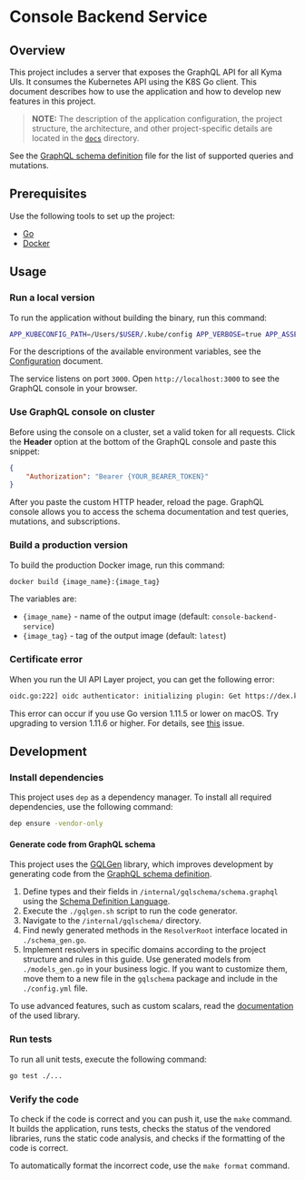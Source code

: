 # Console Backend Service

## Overview

This project includes a server that exposes the GraphQL API for all Kyma UIs. It consumes the Kubernetes API using the K8S Go client.
This document describes how to use the application and how to develop new features in this project.

> **NOTE:** The description of the application configuration, the project structure, the architecture, and other project-specific details are located in the [`docs`](./docs/README.md) directory.

See the [GraphQL schema definition](internal/gqlschema/schema.graphql) file for the list of supported queries and mutations.

## Prerequisites

Use the following tools to set up the project:

* [Go](https://golang.org)
* [Docker](https://www.docker.com/)

## Usage

### Run a local version

To run the application without building the binary, run this command:

```bash
APP_KUBECONFIG_PATH=/Users/$USER/.kube/config APP_VERBOSE=true APP_ASSET_STORE_ADDRESS=https://minio.{kymaDomain} APP_ASSET_STORE_VERIFY_SSL=false APP_APPLICATION_GATEWAY_INTEGRATION_NAMESPACE=kyma-integration APP_APPLICATION_CONNECTOR_URL=http://dummy.url APP_OIDC_ISSUER_URL=https://dex.{kymaDomain} APP_OIDC_CLIENT_ID=kyma-client go run main.go
```

For the descriptions of the available environment variables, see the [Configuration](./docs/configuration.md) document.

The service listens on port `3000`. Open `http://localhost:3000` to see the GraphQL console in your browser.

### Use GraphQL console on cluster

Before using the console on a cluster, set a valid token for all requests. Click the **Header** option at the bottom of the GraphQL console and paste this snippet:

```json
{
    "Authorization": "Bearer {YOUR_BEARER_TOKEN}"
}
```

After you paste the custom HTTP header, reload the page. GraphQL console allows you to access the schema documentation and test queries, mutations, and subscriptions.

### Build a production version

To build the production Docker image, run this command:

```bash
docker build {image_name}:{image_tag}
```

The variables are:

* `{image_name}` - name of the output image (default: `console-backend-service`)
* `{image_tag}` - tag of the output image (default: `latest`)

### Certificate error

When you run the UI API Layer project, you can get the following error:

```bash
oidc.go:222] oidc authenticator: initializing plugin: Get https://dex.kyma.local/.well-known/openid-configuration: x509: certificate signed by unknown authority
```

This error can occur if you use Go version 1.11.5 or lower on macOS. Try upgrading to version 1.11.6 or higher. For details, see [this](https://github.com/golang/go/issues/24652) issue.

## Development

### Install dependencies

This project uses `dep` as a dependency manager. To install all required dependencies, use the following command:

```bash
dep ensure -vendor-only
```

#### Generate code from GraphQL schema

This project uses the [GQLGen](https://github.com/99designs/gqlgen) library, which improves development by generating code from the [GraphQL schema definition](internal/gqlschema/schema.graphql).

1. Define types and their fields in `/internal/gqlschema/schema.graphql` using the [Schema Definition Language](http://graphql.org/learn/schema/).
1. Execute the `./gqlgen.sh` script to run the code generator.
1. Navigate to the `/internal/gqlschema/` directory.
1. Find newly generated methods in the `ResolverRoot` interface located in `./schema_gen.go`.
1. Implement resolvers in specific domains according to the project structure and rules in this guide. Use generated models from `./models_gen.go` in your business logic. If you want to customize them, move them to a new file in the `gqlschema` package and include in the `./config.yml` file.

To use advanced features, such as custom scalars, read the [documentation](https://gqlgen.com/) of the used library.

### Run tests

To run all unit tests, execute the following command:

```bash
go test ./...
```

### Verify the code

To check if the code is correct and you can push it, use the `make` command. It builds the application, runs tests, checks the status of the vendored libraries, runs the static code analysis, and checks if the formatting of the code is correct. 

To automatically format the incorrect code, use the `make format` command.
